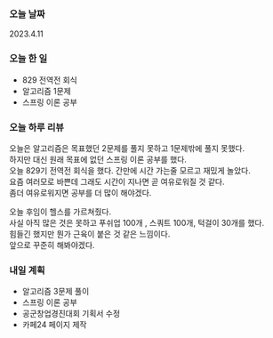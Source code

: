 ### 오늘 날짜
2023.4.11

### 오늘 한 일
* 829 전역전 회식
* 알고리즘 1문제
* 스프링 이론 공부

### 오늘 하루 리뷰
오늘은 알고리즘은 목표했던 2문제를 풀지 못하고 1문제밖에 풀지 못했다.  
하지만 대신 원래 목표에 없던 스프링 이론 공부를 했다.  
오늘 829기 전역전 회식을 했다. 간만에 시간 가는줄 모르고 재밌게 놀았다.  
요즘 여러모로 바쁜데 그래도 시간이 지나면 곧 여유로워질 것 같다.  
좀더 여유로워지면 공부를 더 많이 해야겠다.  

오늘 후임이 헬스를 가르쳐줬다.  
사실 아직 많은 것은 못하고 푸쉬업 100개 , 스쿼트 100개, 턱걸이 30개를 했다.  
힘들긴 했지만 뭔가 근육이 붙은 것 같은 느낌이다.  
앞으로 꾸준히 해봐야겠다.

### 내일 계획
* 알고리즘 3문제 풀이
* 스프링 이론 공부
* 공군창업경진대회 기획서 수정
* 카페24 페이지 제작 

